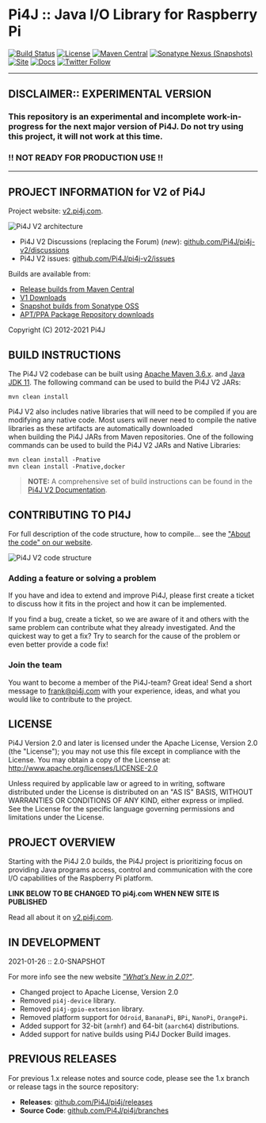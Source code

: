 
 Pi4J :: Java I/O Library for Raspberry Pi
==========================================================================

[![Build Status](https://travis-ci.org/Pi4J/pi4j-v2.svg?branch=master)](https://travis-ci.org/Pi4J/pi4j-v2?branch=master)
[![License](https://img.shields.io/github/license/pi4j/pi4j-v2)](http://www.apache.org/licenses/LICENSE-2.0)
[![Maven Central](https://maven-badges.herokuapp.com/maven-central/com.pi4j/pi4j-core/badge.svg)](https://maven-badges.herokuapp.com/maven-central/com.pi4j/pi4j-core)
[![Sonatype Nexus (Snapshots)](https://img.shields.io/nexus/s/com.pi4j/pi4j-core?server=https%3A%2F%2Foss.sonatype.org)](https://oss.sonatype.org/#nexus-search;gav~com.pi4j~~~~)
[![Site](https://img.shields.io/badge/Website-v2.pi4j.com-lightgrey)](https://v2.pi4j.com)
[![Docs](https://img.shields.io/badge/Docs-v2.pi4j.com-blue)](https://v2.pi4j.com/documentation)
[![Twitter Follow](https://img.shields.io/twitter/follow/pi4j?label=Pi4J&style=social)](https://twitter.com/pi4j)

---

## DISCLAIMER:: EXPERIMENTAL VERSION

### This repository is an experimental and incomplete work-in-progress for the next major version of Pi4J.  Do not try using this project, it will not work at this time.

### !! NOT READY FOR PRODUCTION USE !!

---

## PROJECT INFORMATION for V2 of Pi4J

Project website: [v2.pi4j.com](https://v2.pi4j.com/).

![Pi4J V2 architecture](assets/draw.io/pi4j-v2-architecture.jpg)

* Pi4J V2 Discussions (replacing the Forum) (*new*): [github.com/Pi4J/pi4j-v2/discussions](https://github.com/Pi4J/pi4j-v2/discussions)
* Pi4J V2 issues: [github.com/Pi4J/pi4j-v2/issues](https://github.com/Pi4J/pi4j-v2/issues)

Builds are available from:

*  [Release builds from Maven Central](http://search.maven.org/#search%7Cga%7C1%7Ccom.pi4j)
*  [V1 Downloads](https://pi4j.com/download.html)
*  [Snapshot builds from Sonatype OSS](https://oss.sonatype.org/index.html#nexus-search;quick~pi4j)
*  [APT/PPA Package Repository downloads](https://github.com/Pi4J/download)

Copyright (C) 2012-2021 Pi4J

## BUILD INSTRUCTIONS

The Pi4J V2 codebase can be built using [Apache Maven 3.6.x](https://maven.apache.org/). and [Java JDK 11](https://openjdk.java.net/).
The following command can be used to build the Pi4J V2 JARs:

```
mvn clean install
```

Pi4J V2 also includes native libraries that will need to be compiled if you are modifying any native code.
Most users will never need to compile the native libraries as these artifacts are automatically downloaded  
when building the Pi4J JARs from Maven repositories. One of the following commands can be used to build 
the Pi4J V2 JARs and Native Libraries:

```
mvn clean install -Pnative
mvn clean install -Pnative,docker
```

> **NOTE:** A comprehensive set of build instructions can be found in the [Pi4J V2 Documentation](https://v2.pi4j.com/architecture/about-the-code/build-instructions/).

## CONTRIBUTING TO PI4J

For full description of the code structure, how to compile... see 
the ["About the code" on our website](https://v2.pi4j.com/architecture/about-the-code/).

![Pi4J V2 code structure](assets/draw.io/pi4j-v2-code-structure.jpg)

### Adding a feature or solving a problem

If you have and idea to extend and improve Pi4J, please first create a ticket to discuss how 
it fits in the project and how it can be implemented. 

If you find a bug, create a ticket, so we are aware of it and others with the same problem can 
contribute what they already investigated. And the quickest way to get a fix? Try to search for 
the cause of the problem or even better provide a code fix!
    
### Join the team

You want to become a member of the Pi4J-team? Great idea! Send a short message to frank@pi4j.com 
with your experience, ideas, and what you would like to contribute to the project.

## LICENSE

 Pi4J Version 2.0 and later is licensed under the Apache License,
 Version 2.0 (the "License"); you may not use this file except in
 compliance with the License.  You may obtain a copy of the License at:
      http://www.apache.org/licenses/LICENSE-2.0

 Unless required by applicable law or agreed to in writing, software
 distributed under the License is distributed on an "AS IS" BASIS,
 WITHOUT WARRANTIES OR CONDITIONS OF ANY KIND, either express or implied.
 See the License for the specific language governing permissions and
 limitations under the License.

## PROJECT OVERVIEW

Starting with the Pi4J 2.0 builds, the Pi4J project is prioritizing focus
on providing Java programs access, control and communication with the core
I/O capabilities of the Raspberry Pi platform.  

**LINK BELOW TO BE CHANGED TO pi4j.com WHEN NEW SITE IS PUBLISHED**

Read all about it on [v2.pi4j.com](https://v2.pi4j.com/).

## IN DEVELOPMENT

2021-01-26 :: 2.0-SNAPSHOT

For more info see the new website _["What’s New in 2.0?"](https://v2.pi4j.com/about/new-in-v2/)_.

  * Changed project to Apache License, Version 2.0
  * Removed `pi4j-device` library.  
  * Removed `pi4j-gpio-extension` library.
  * Removed platform support for `Odroid`, `BananaPi`, `BPi`, `NanoPi`, `OrangePi`.
  * Added support for 32-bit (`armhf`) and 64-bit (`aarch64`) distributions.
  * Added support for native builds using Pi4J Docker Build images.
  
## PREVIOUS RELEASES

For previous 1.x release notes and source code, please see the 1.x branch
or release tags in the source repository:

  * **Releases**: [github.com/Pi4J/pi4j/releases](https://github.com/Pi4J/pi4j/releases)
  * **Source Code**: [github.com/Pi4J/pi4j/branches](https://github.com/Pi4J/pi4j/branches)
